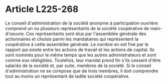 # Article L225-268

Le conseil d'administration de la société anonyme à participation ouvrière comprend un ou plusieurs représentants de la société coopérative de main-d'oeuvre. Ces représentants sont élus par l'assemblée générale des actionnaires et choisis parmi les mandataires qui représentent la coopérative à cette assemblée générale. Le nombre en est fixé par le rapport qui existe entre les actions de travail et les actions de capital. Ils sont nommés pour le même temps que les autres administrateurs et sont comme eux rééligibles. Toutefois, leur mandat prend fin s'ils cessent d'être salariés de la société et, par suite, membres de la société. Si le conseil d'administration ne se compose que de trois membres, il doit comprendre tout au moins un représentant de ladite société coopérative.